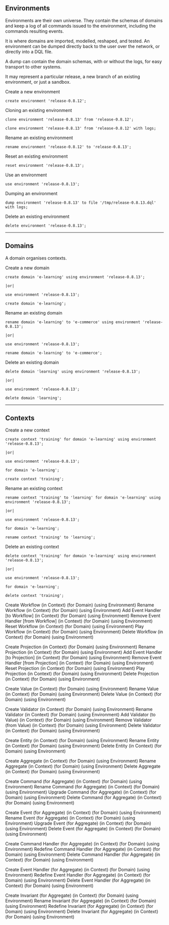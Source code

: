 
Environments
--------------------

Environments are their own universe. They contain the schemas of domains and keep a log of all commands issued to the environment, including the commands resulting events.

It is where domains are imported, modelled, reshaped, and tested. An environment can be dumped directly back to the user over the network, or directly into a DQL file.

A dump can contain the domain schemas, with or without the logs, for easy transport to other systems.

It may represent a particular release, a new branch of an existing environment, or just a sandbox.


Create a new environment

	create environment 'release-0.8.12';

Cloning an existing environment

	clone environment 'release-0.8.13' from 'release-0.8.12';

	clone environment 'release-0.8.13' from 'release-0.8.12' with logs;

Rename an existing environment

	rename environment 'release-0.8.12' to 'release-0.8.13';

Reset an existing environment

	reset environment 'release-0.8.13';

Use an environment

	use environment 'release-0.8.13';

Dumping an environment

	dump environment 'release-0.8.13' to file '/tmp/release-0.8.13.dql' with logs;

Delete an existing environment

	delete environment 'release-0.8.13';


--------------------
Domains
--------------------

A domain organises contexts.


Create a new domain

	create domain 'e-learning' using environment 'release-0.8.13';

	|or|

	use environment 'release-0.8.13';

	create domain 'e-learning';


Rename an existing domain

	rename domain 'e-learning' to 'e-commerce' using environment 'release-0.8.13';

	|or|

	use environment 'release-0.8.13';

	rename domain 'e-learning' to 'e-commerce';


Delete an existing domain

	delete domain 'learning' using environment 'release-0.8.13';

	|or|

	use environment 'release-0.8.13';

	delete domain 'learning';


--------------------
Contexts
--------------------

Create a new context

	create context 'training' for domain 'e-learning' using environment 'release-0.8.13';

	|or|

	use environment 'release-0.8.13';

	for domain 'e-learning';

	create context 'training';


Rename an existing context

	rename context 'training' to 'learning' for domain 'e-learning' using environment 'release-0.8.13';

	|or|

	use environment 'release-0.8.13';

	for domain 'e-learning';

	rename context 'training' to 'learning';


Delete an existing context

	delete context 'training' for domain 'e-learning' using environment 'release-0.8.13';

	|or|

	use environment 'release-0.8.13';

	for domain 'e-learning';

	delete context 'training';


Create Workflow (in Context) (for Domain) (using Environment)
Rename Workflow (in Context) (for Domain) (using Environment)
Add Event Handler [to Workflow] (in Context) (for Domain) (using Environment)
Remove Event Handler [from Workflow] (in Context) (for Domain) (using Environment)
Reset Workflow (in Context) (for Domain) (using Environment)
Play Workflow (in Context) (for Domain) (using Environment)
Delete Workflow (in Context) (for Domain) (using Environment)

Create Projection (in Context) (for Domain) (using Environment)
Rename Projection (in Context) (for Domain) (using Environment)
Add Event Handler [to Projection] (in Context) (for Domain) (using Environment)
Remove Event Handler [from Projection] (in Context) (for Domain) (using Environment)
Reset Projection (in Context) (for Domain) (using Environment)
Play Projection (in Context) (for Domain) (using Environment)
Delete Projection (in Context) (for Domain) (using Environment)

Create Value (in Context) (for Domain) (using Environment)
Rename Value (in Context) (for Domain) (using Environment)
Delete Value (in Context) (for Domain) (using Environment)

Create Validator (in Context) (for Domain) (using Environment)
Rename Validator (in Context) (for Domain) (using Environment)
Add Validator (to Value) (in Context) (for Domain) (using Environment)
Remove Validator (from Value) (in Context) (for Domain) (using Environment)
Delete Validator (in Context) (for Domain) (using Environment)

Create Entity (in Context) (for Domain) (using Environment)
Rename Entity (in Context) (for Domain) (using Environment)
Delete Entity (in Context) (for Domain) (using Environment)


Create Aggregate (in Context) (for Domain) (using Environment)
Rename Aggregate (in Context) (for Domain) (using Environment)
Delete Aggregate (in Context) (for Domain) (using Environment)

Create Command (for Aggregate) (in Context) (for Domain) (using Environment)
Rename Command (for Aggregate) (in Context) (for Domain) (using Environment)
Upgrade Command (for Aggregate) (in Context) (for Domain) (using Environment)
Delete Command (for Aggregate) (in Context) (for Domain) (using Environment)

Create Event (for Aggregate) (in Context) (for Domain) (using Environment)
Rename Event (for Aggregate) (in Context) (for Domain) (using Environment)
Upgrade Event (for Aggregate) (in Context) (for Domain) (using Environment)
Delete Event (for Aggregate) (in Context) (for Domain) (using Environment)

Create Command Handler (for Aggregate) (in Context) (for Domain) (using Environment)
Redefine Command Handler (for Aggregate) (in Context) (for Domain) (using Environment)
Delete Command Handler (for Aggregate) (in Context) (for Domain) (using Environment)

Create Event Handler (for Aggregate) (in Context) (for Domain) (using Environment)
Redefine Event Handler (for Aggregate) (in Context) (for Domain) (using Environment)
Delete Event Handler (for Aggregate) (in Context) (for Domain) (using Environment)

Create Invariant (for Aggregate) (in Context) (for Domain) (using Environment)
Rename Invariant (for Aggregate) (in Context) (for Domain) (using Environment)
Redefine Invariant (for Aggregate) (in Context) (for Domain) (using Environment)
Delete Invariant (for Aggregate) (in Context) (for Domain) (using Environment)






